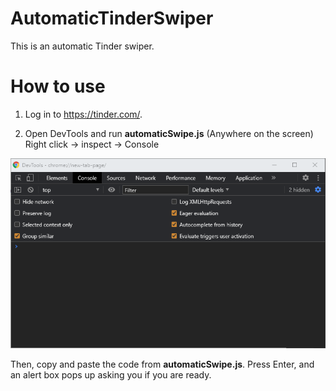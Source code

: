 # AutomaticTinderSwiper

This is an automatic Tinder swiper.

# How to use
1. Log in to https://tinder.com/.

2. Open DevTools and run **automaticSwipe.js**
(Anywhere on the screen) Right click -> inspect -> Console

![Instruction1](/images/DevTools.png)

Then, copy and paste the code from **automaticSwipe.js**. Press Enter, and an alert box pops up asking you if you are ready.



